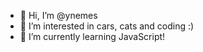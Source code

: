 - 👋 Hi, I’m @ynemes
- 👀 I’m interested in cars, cats and coding :)
- 🌱 I’m currently learning JavaScript!

<!---
ynemes/ynemes is a ✨ special ✨ repository because its `README.md` (this file) appears on your GitHub profile.
You can click the Preview link to take a look at your changes.
--->
